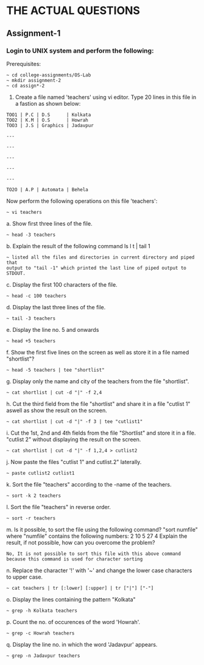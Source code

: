# THE ACTUAL QUESTIONS

## Assignment-1

### Login to UNIX system and perform the following:

Prerequisites:

```
~ cd college-assignments/OS-Lab
~ mkdir assignment-2
~ cd assign*-2
```

1. Create a file named 'teachers' using vi editor. Type 20 lines in this file in a fastion as shown below:

```
TOO1 | P.C | D.S      | Kolkata
TOO2 | K.M | O.S      | Howrah
TOO3 | J.S | Graphics | Jadavpur

---

---

---

---

---

TO2O | A.P | Automata | Behela
```

Now perform the following operations on this file 'teachers':

```
~ vi teachers
```

a. Show first three lines of the file.

```
~ head -3 teachers
```

b. Explain the result of the following command ls l t | tail 1

```
~ listed all the files and directories in current directory and piped that
output to "tail -1" which printed the last line of piped output to STDOUT.
```

c. Display the first 100 characters of the file.

```
~ head -c 100 teachers
```

d. Display the last three lines of the file.

```
~ tail -3 teachers
```

e. Display the line no. 5 and onwards

```
~ head +5 teachers
```

f. Show the first five lines on the screen as well as store it in a file named "shortlist"?

```
~ head -5 teachers | tee "shortlist"
```

g. Display only the name and city of the teachers from the file "shortlist".

```
~ cat shortlist | cut -d "|" -f 2,4
```

h. Cut the third field from the file "shortlist" and share it in a file "cutlist 1" aswell as show the result on the screen.

```
~ cat shortlist | cut -d "|" -f 3 | tee "cutlist1"
```

i. Cut the 1st, 2nd and 4th fields from the file "Shortlist" and store it in a file. "cutlist 2" without displaying the result on the screen.

```
~ cat shortlist | cut -d "|" -f 1,2,4 > cutlist2
```

j. Now paste the files "cutlist 1" and cutlist.2" laterally.

```
~ paste cutlist2 cutlist1
```

k. Sort the file "teachers" according to the -name of the teachers.

```
~ sort -k 2 teachers
```

l. Sort the file "teachers" in reverse order.

```
~ sort -r teachers
```

m. Is it possible, to sort the file using the following command?
"sort numfile"
where "numfile" contains the following numbers:
2
10
5
27
4
Explain the result, if not possible, how can you overcome the problem?

```
No, It is not possible to sort this file with this above command because this command is used for character sorting
```

n. Replace the character '!' with '~' and change the lower case characters to upper case.

```
~ cat teachers | tr [:lower] [:upper] | tr ["|"] ["-"]
```

o. Display the lines containing the pattern "Kolkata"

```
~ grep -h Kolkata teachers
```

p. Count the no. of occurences of the word 'Howrah'.

```
~ grep -c Howrah teachers
```

q. Display the line no. in which the word 'Jadavpur' appears.

```
~ grep -n Jadavpur teachers
```
